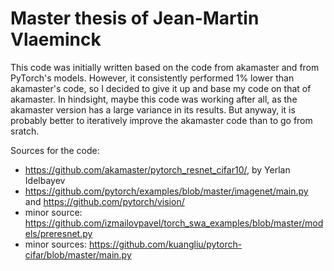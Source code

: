 Master thesis of Jean-Martin Vlaeminck
======================================

This code was initially written based on the code from akamaster and from PyTorch's models.
However, it consistently performed 1% lower than akamaster's code, so I decided to give it up and base my code on that of akamaster.
In hindsight, maybe this code was working after all, as the akamaster version has a large variance in its results.
But anyway, it is probably better to iteratively improve the akamaster code than to go from sratch.

Sources for the code:
- https://github.com/akamaster/pytorch_resnet_cifar10/, by Yerlan Idelbayev
- https://github.com/pytorch/examples/blob/master/imagenet/main.py and https://github.com/pytorch/vision/
- minor source: https://github.com/izmailovpavel/torch_swa_examples/blob/master/models/preresnet.py
- minor sources: https://github.com/kuangliu/pytorch-cifar/blob/master/main.py
